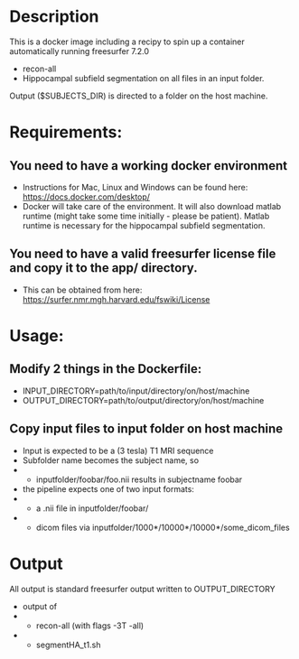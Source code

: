 # Description

This is a docker image including a recipy to spin up a container 
automatically running freesurfer 7.2.0
 - recon-all
 - Hippocampal subfield segmentation
on all files in an input folder.

Output ($SUBJECTS_DIR) is directed to a folder on the host machine.
 
 
# Requirements:

## You need to have a working docker environment
 - Instructions for Mac, Linux and Windows can be found here: https://docs.docker.com/desktop/
 - Docker will take care of the environment. It will also download matlab runtime (might take some time initially - please be patient). Matlab runtime is necessary for  the hippocampal subfield segmentation.
## You need to have a valid freesurfer license file and copy it to the app/ directory.
 - This can be obtained from here: https://surfer.nmr.mgh.harvard.edu/fswiki/License

# Usage:

## Modify 2 things in the Dockerfile:
 - INPUT_DIRECTORY=path/to/input/directory/on/host/machine
 - OUTPUT_DIRECTORY=path/to/output/directory/on/host/machine
 
 
## Copy input files to input folder on host machine
 - Input is expected to be a (3 tesla) T1 MRI sequence
 - Subfolder name becomes the subject name, so
 - - inputfolder/foobar/foo.nii results in subjectname foobar
 - the pipeline expects one of two input formats:
 - - a .nii file in inputfolder/foobar/
 - - dicom files via inputfolder/1000*/10000*/10000*/some_dicom_files

 
# Output
All output is standard freesurfer output written to OUTPUT_DIRECTORY
 - output of 
 - - recon-all (with flags -3T -all)
 - - segmentHA_t1.sh
